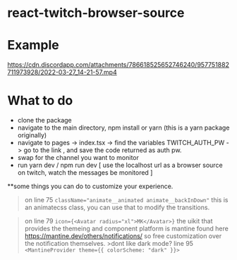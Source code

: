 # react-twitch-browser-source

# Example
https://cdn.discordapp.com/attachments/786618525652746240/957751882711973928/2022-03-27_14-21-57.mp4


# What to do

- clone the package
- navigate to the main directory, npm install or yarn (this is a yarn package originally)
- navigate to pages -> index.tsx -> find the variables TWITCH_AUTH_PW -> go to the link , and save the code returned as auth pw.
- swap <yourchannelname> for the channel you want to monitor
- run yarn dev / npm run dev [ use the localhost url as a browser source on twitch, watch the messages be monitored ]

**some things you can do to customize your experience.
  >on line 75 `className="animate__animated animate__backInDown"`
  this is an animatecss class, you can use that to modify the transitions.

  >on line 79 ` icon={<Avatar radius="xl">MK</Avatar>} `
    the uikit that provides the themeing and component platform is mantine found here https://mantine.dev/others/notifications/
  so free customization over the notification themselves.
    >dont like dark mode? line 95 `<MantineProvider theme={{ colorScheme: "dark" }}>` 
